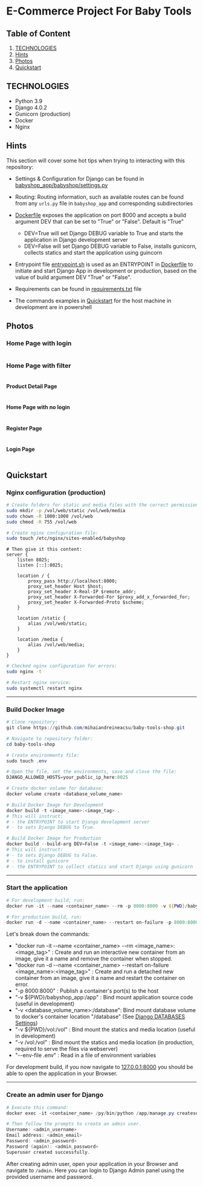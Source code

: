# E-Commerce Project For Baby Tools

## Table of Content

1. [TECHNOLOGIES](#technologies)
1. [Hints](#hints)
1. [Photos](#photos)
1. [Quickstart](#quickstart)

## TECHNOLOGIES

- Python 3.9
- Django 4.0.2
- Gunicorn (production)
- Docker
- Nginx

## Hints

This section will cover some hot tips when trying to interacting with this repository:

- Settings & Configuration for Django can be found in [babyshop_app/babyshop/settings.py](./babyshop_app/babyshop/settings.py)

- Routing: Routing information, such as available routes can be found from any `urls.py` file in `babyshop_app` and corresponding subdirectories

- [Dockerfile](./Dockerfile) exposes the application on port 8000 and accepts a build argument DEV that can be set to "True" or "False". Default is "True"

  - DEV=True will set Django DEBUG variable to True and starts the application in Django development server
  - DEV=False will set Django DEBUG variable to False, installs gunicorn, collects statics and start the application using guincorn

- Entrypoint file [entrypoint.sh](./entrypoint.sh) is used as an ENTRYPOINT in [Dockerfile](./Dockerfile) to initiate and start Django App in development or production, based on the value of build argument DEV "True" or "False".

- Requirements can be found in [requirements.txt](./requirements.txt) file

- The commands examples in [Quickstart](#quickstart) for the host machine in development are in powershell

## Photos

### Home Page with login

<img alt="" src="./project_images/capture_20220323080815407.jpg"></img>

### Home Page with filter

<img alt="" src="./project_images/capture_20220323080840305.jpg"></img>

#### Product Detail Page

<img alt="" src="./project_images/capture_20220323080934541.jpg"></img>

#### Home Page with no login

<img alt="" src="./project_images/capture_20220323080953570.jpg"></img>

#### Register Page

<img alt="" src="./project_images/capture_20220323081016022.jpg"></img>

#### Login Page

<img alt="" src="./project_images/capture_20220323081044867.jpg"></img>

## Quickstart

### Nginx configuration (production)

```bash
# Create folders for static and media files with the correct permissions
sudo mkdir -p /vol/web/static /vol/web/media
sudo chown -R 1000:1000 /vol/web
sudo chmod -R 755 /vol/web

# Create nginx configuration file:
sudo touch /etc/nginx/sites-enabled/babyshop
```

```nginx
# Then give it this content:
server {
    listen 8025;
    listen [::]:8025;

    location / {
        proxy_pass http://localhost:8000;
        proxy_set_header Host $host;
        proxy_set_header X-Real-IP $remote_addr;
        proxy_set_header X-Forwarded-For $proxy_add_x_forwarded_for;
        proxy_set_header X-Forwarded-Proto $scheme;
    }

    location /static {
        alias /vol/web/static;
    }

    location /media {
        alias /vol/web/media;
    }
}
```

```bash
# Checked nginx configuration for errors:
sudo nginx -t

# Restart nginx service:
sudo systemctl restart nginx
```

---

### Build Docker Image

```powershell
# Clone repository:
git clone https://github.com/mihaiandreineacsu/baby-tools-shop.git

# Navigate to repository folder:
cd baby-tools-shop

# Create environments file:
sudo touch .env

# Open the file, set the environments, save and close the file:
DJANGO_ALLOWED_HOSTS=your_public_ip_here:8025

# Create docker volume for database:
docker volume create <database_volume_name>

# Build Docker Image for Development
docker build -t <image_name>:<image_tag> .
# This will instruct:
# - the ENTRYPOINT to start Django development server
# - to sets Django DEBUG to True.

# Build Docker Image for Production
docker build --build-arg DEV=False -t <image_name>:<image_tag> .
# This will instruct:
# - to sets Django DEBUG to False.
# - to install gunicorn
# - the ENTRYPOINT to collect statics and start Django using gunicorn
```

---

### Start the application

```powershell
# For development build, run:
docker run -it --name <container_name> --rm -p 8000:8000 -v ${PWD}/babyshop_app:/app -v <database_volume_name>:/database -v ${PWD}/vol:/vol <image_name>:<image_tag>

# For production build, run:
docker run -d --name <container_name> --restart on-failure -p 8000:8000 -v <database_volume_name>:/database -v /vol:/vol --env-file .env <image_name>:<image_tag>

```

Let's break down the commands:

- "docker run -it --name <container_name> --rm <image_name>:<image_tag>" : Create and run an interactive new container from an image, give it a name and remove the container when stopped.
- "docker run -d --name <container_name> --restart on-failure <image_name>:<image_tag>" : Create and run a detached new container from an image, give it a name and restart the container on error.
- "-p 8000:8000" : Publish a container's port(s) to the host
- "-v ${PWD}/babyshop_app:/app" : Bind mount application source code (useful in development)
- "-v <database_volume_name>:/database": Bind mount database volume to docker's container location "/database" (See  [Django DATABASES Settings](./babyshop_app/babyshop/settings.py))
- "-v ${PWD}/vol:/vol" : Bind mount the statics and media location (useful in development)
- "-v /vol:/vol" : Bind mount the statics and media location (in production, required to serve the files via webserver)
- "--env-file .env" : Read in a file of environment variables

For development build, if you now navigate to [127.0.0.1:8000](http://127.0.0.1:8000) you should be able to open the application in your Browser.

---

### Create an admin user for Django

```powershell
# Execute this command:
docker exec -it <container_name> /py/bin/python /app/manage.py createsuperuser

# Then follow the prompts to create an admin user.
Username: <admin_username>
Email address: <admin_email>
Password: <admin_password>
Password (again): <admin_password>
Superuser created successfully.
```

After creating admin user, open your application in your Browser and navigate to `/admin`. Here you can login to Django Admin panel using the provided username and password.
